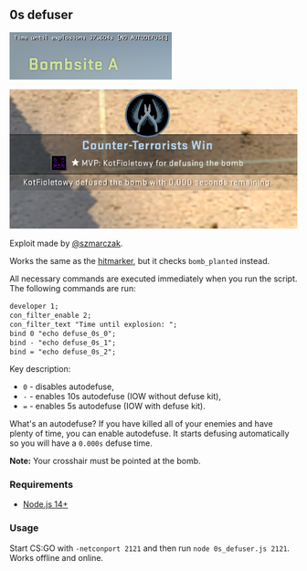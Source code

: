 ## 0s defuser

![](timer.png)

![](000.png)

Exploit made by [@szmarczak](https://github.com/szmarczak).

Works the same as the [hitmarker](../hitmarker), but it checks `bomb_planted` instead.

All necessary commands are executed immediately when you run the script. The following commands are run:

```
developer 1;
con_filter_enable 2;
con_filter_text "Time until explosion: ";
bind 0 "echo defuse_0s_0";
bind - "echo defuse_0s_1";
bind = "echo defuse_0s_2";
```

Key description:
- `0` - disables autodefuse,
- `-` - enables 10s autodefuse (IOW without defuse kit),
- `=` - enables 5s autodefuse (IOW with defuse kit).

What's an autodefuse? If you have killed all of your enemies and have plenty of time, you can enable autodefuse. It starts defusing automatically so you will have a `0.000s` defuse time.

**Note:** Your crosshair must be pointed at the bomb.

### Requirements

* [Node.js 14+](https://nodejs.org/en/download/current/)

### Usage

Start CS:GO with `-netconport 2121` and then run `node 0s_defuser.js 2121`. Works offline and online.

